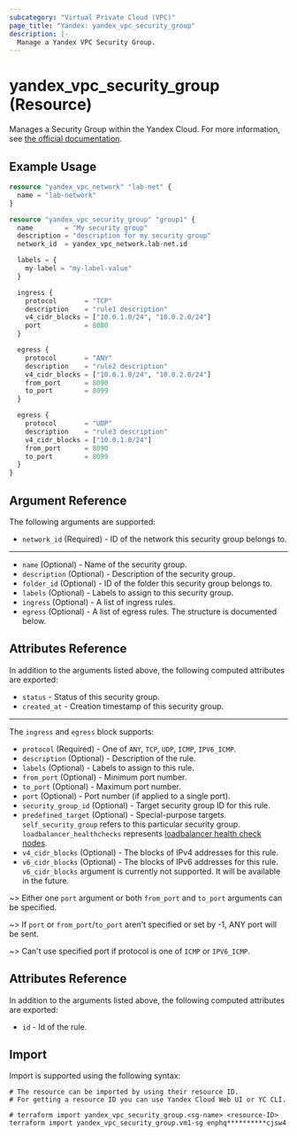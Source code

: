```yaml
---
subcategory: "Virtual Private Cloud (VPC)"
page_title: "Yandex: yandex_vpc_security_group"
description: |-
  Manage a Yandex VPC Security Group.
---
```


# yandex_vpc_security_group (Resource)

Manages a Security Group within the Yandex Cloud. For more information, see [the official documentation](https://yandex.cloud/docs/vpc/concepts/security-groups).

## Example Usage

```terraform
resource "yandex_vpc_network" "lab-net" {
  name = "lab-network"
}

resource "yandex_vpc_security_group" "group1" {
  name        = "My security group"
  description = "description for my security group"
  network_id  = yandex_vpc_network.lab-net.id

  labels = {
    my-label = "my-label-value"
  }

  ingress {
    protocol       = "TCP"
    description    = "rule1 description"
    v4_cidr_blocks = ["10.0.1.0/24", "10.0.2.0/24"]
    port           = 8080
  }

  egress {
    protocol       = "ANY"
    description    = "rule2 description"
    v4_cidr_blocks = ["10.0.1.0/24", "10.0.2.0/24"]
    from_port      = 8090
    to_port        = 8099
  }

  egress {
    protocol       = "UDP"
    description    = "rule3 description"
    v4_cidr_blocks = ["10.0.1.0/24"]
    from_port      = 8090
    to_port        = 8099
  }
}
```

## Argument Reference

The following arguments are supported:

* `network_id` (Required) - ID of the network this security group belongs to.

---

* `name` (Optional) - Name of the security group.
* `description` (Optional) - Description of the security group.
* `folder_id` (Optional) - ID of the folder this security group belongs to.
* `labels` (Optional) - Labels to assign to this security group.
* `ingress` (Optional) - A list of ingress rules.
* `egress` (Optional) - A list of egress rules. The structure is documented below.

## Attributes Reference

In addition to the arguments listed above, the following computed attributes are exported:

* `status` - Status of this security group.
* `created_at` - Creation timestamp of this security group.

---

The `ingress` and `egress` block supports:

* `protocol` (Required) - One of `ANY`, `TCP`, `UDP`, `ICMP`, `IPV6_ICMP`.
* `description` (Optional) - Description of the rule.
* `labels` (Optional) - Labels to assign to this rule.
* `from_port` (Optional) - Minimum port number.
* `to_port` (Optional) - Maximum port number.
* `port` (Optional) - Port number (if applied to a single port).
* `security_group_id` (Optional) - Target security group ID for this rule.
* `predefined_target` (Optional) - Special-purpose targets. `self_security_group` refers to this particular security group. `loadbalancer_healthchecks` represents [loadbalancer health check nodes](https://cloud.yandex.com/docs/network-load-balancer/concepts/health-check).
* `v4_cidr_blocks` (Optional) - The blocks of IPv4 addresses for this rule.
* `v6_cidr_blocks` (Optional) - The blocks of IPv6 addresses for this rule. `v6_cidr_blocks` argument is currently not supported. It will be available in the future.


~> Either one `port` argument or both `from_port` and `to_port` arguments can be specified.

~> If `port` or `from_port`/`to_port` aren't specified or set by -1, ANY port will be sent.

~> Can't use specified port if protocol is one of `ICMP` or `IPV6_ICMP`.

## Attributes Reference

In addition to the arguments listed above, the following computed attributes are exported:

* `id` - Id of the rule.

## Import

Import is supported using the following syntax:

```shell
# The resource can be imported by using their resource ID.
# For getting a resource ID you can use Yandex Cloud Web UI or YC CLI.

# terraform import yandex_vpc_security_group.<sg-name> <resource-ID>
terraform import yandex_vpc_security_group.vm1-sg enphq**********cjsw4
```
